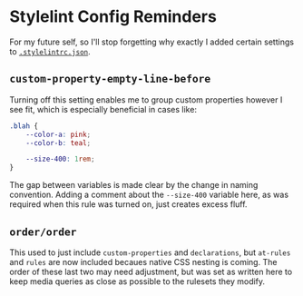 # Stylelint Config Reminders

For my future self, so I'll stop forgetting why exactly I added certain settings to [`.stylelintrc.json`](.stylelintrc.json).

## `custom-property-empty-line-before`

Turning off this setting enables me to group custom properties however I see fit, which is especially beneficial in cases like:

```css
.blah {
    --color-a: pink;
    --color-b: teal;

    --size-400: 1rem;
}
```

The gap between variables is made clear by the change in naming convention. Adding a comment about the `--size-400` variable here, as was required when this rule was turned on, just creates excess fluff.

## `order/order`

This used to just include `custom-properties` and `declarations`, but `at-rules` and `rules` are now included becaues native CSS nesting is coming. The order of these last two may need adjustment, but was set as written here to keep media queries as close as possible to the rulesets they modify.

